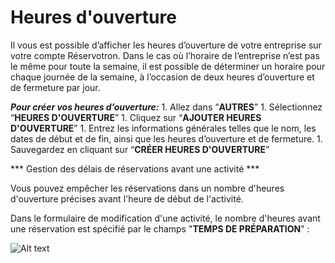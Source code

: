 # Heures d'ouverture

Il vous est possible d’afficher les heures d’ouverture de votre entreprise sur votre compte Réservotron. Dans le cas où l’horaire de l’entreprise n’est pas le même pour toute la semaine, il est possible de déterminer un horaire pour chaque journée de la semaine, à l’occasion de deux heures d’ouverture et de fermeture par jour. 

***Pour créer vos heures d’ouverture:***
1. 
Allez dans “**AUTRES**” 
1. 
Sélectionnez  “**HEURES D'OUVERTURE**”
1. 
Cliquez sur “**AJOUTER HEURES D'OUVERTURE**”
1. 
Entrez les informations générales telles que le nom, les dates de début et de fin, ainsi que les heures d’ouverture et de fermeture. 
1. 
Sauvegardez en cliquant sur “**CRÉER HEURES D'OUVERTURE**”


*** Gestion des délais de réservations avant une activité ***

Vous pouvez empêcher les réservations dans un nombre d'heures d'ouverture précises avant l'heure de début de l'activité. 

Dans le formulaire de modification d'une activité, le nombre d'heures avant une réservation est spécifié par le champs "**TEMPS DE PRÉPARATION**" :  

![Alt text](https://monosnap.com/file/IPBLGHdiOGzEmzgaEu5raMkQpoOuSO.png)
